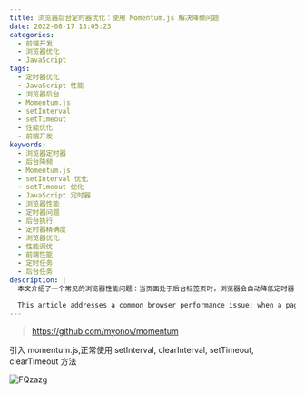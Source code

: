 ```yaml
---
title: 浏览器后台定时器优化：使用 Momentum.js 解决降频问题
date: 2022-08-17 13:05:23
categories:
  - 前端开发
  - 浏览器优化
  - JavaScript
tags:
  - 定时器优化
  - JavaScript 性能
  - 浏览器后台
  - Momentum.js
  - setInterval
  - setTimeout
  - 性能优化
  - 前端开发
keywords:
  - 浏览器定时器
  - 后台降频
  - Momentum.js
  - setInterval 优化
  - setTimeout 优化
  - JavaScript 定时器
  - 浏览器性能
  - 定时器问题
  - 后台执行
  - 定时器精确度
  - 浏览器优化
  - 性能调优
  - 前端性能
  - 定时任务
  - 后台任务
description: |
  本文介绍了一个常见的浏览器性能问题：当页面处于后台标签页时，浏览器会自动降低定时器（setInterval 和 setTimeout）的执行频率，这可能会影响依赖精确计时的 Web 应用程序的正常运行。文章详细说明了如何使用 Momentum.js 库来解决这个问题，该库提供了对原生 setInterval、clearInterval、setTimeout 和 clearTimeout 方法的优化实现。通过引入 Momentum.js，开发者可以确保定时器在浏览器后台运行时保持正常的执行频率，从而提高 Web 应用的可靠性和用户体验。文章展示了具体的实现方法，包括如何引入和使用 Momentum.js 库，以及如何保持与原生定时器 API 的兼容性。这个解决方案特别适用于需要精确计时的 Web 应用，如倒计时器、实时数据更新、动画控制等场景。

  This article addresses a common browser performance issue: when a page is in a background tab, browsers automatically reduce the execution frequency of timers (setInterval and setTimeout), which can affect web applications that rely on precise timing. The article details how to solve this problem using the Momentum.js library, which provides optimized implementations of the native setInterval, clearInterval, setTimeout, and clearTimeout methods. By incorporating Momentum.js, developers can ensure that timers maintain their normal execution frequency even when the browser is running in the background, thereby improving the reliability and user experience of web applications. The article demonstrates the specific implementation methods, including how to import and use the Momentum.js library, and how to maintain compatibility with the native timer APIs. This solution is particularly suitable for web applications that require precise timing, such as countdown timers, real-time data updates, animation controls, and similar scenarios.
---
```


> https://github.com/myonov/momentum

引入 momentum.js,正常使用 setInterval, clearInterval, setTimeout, clearTimeout 方法

![FQzazg](https://cdn.jsdelivr.net/gh/houxiaozhao/imageLibrary@master/uPic/2022/08/17/FQzazg.png)
